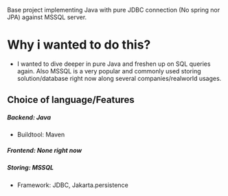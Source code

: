 Base project implementing Java with pure JDBC connection (No spring nor JPA) against MSSQL server.

# Why i wanted to do this?
- I wanted to dive deeper in pure Java and freshen up on SQL queries again. Also MSSQL is a very popular and commonly used storing solution/database right now along several companies/realworld usages.

## Choice of language/Features
##### Backend: Java  
- Buildtool: Maven  
#####  Frontend: None right now  
#####  Storing: MSSQL  
- Framework: JDBC, Jakarta.persistence  
